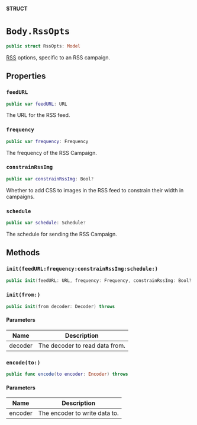 **STRUCT**

# `Body.RssOpts`

```swift
public struct RssOpts: Model
```

[RSS](https://mailchimp.com/help/share-your-blog-posts-with-mailchimp/) options, specific to an RSS campaign.

## Properties
### `feedURL`

```swift
public var feedURL: URL
```

The URL for the RSS feed.

### `frequency`

```swift
public var frequency: Frequency
```

The frequency of the RSS Campaign.

### `constrainRssImg`

```swift
public var constrainRssImg: Bool?
```

Whether to add CSS to images in the RSS feed to constrain their width in campaigns.

### `schedule`

```swift
public var schedule: Schedule?
```

The schedule for sending the RSS Campaign.

## Methods
### `init(feedURL:frequency:constrainRssImg:schedule:)`

```swift
public init(feedURL: URL, frequency: Frequency, constrainRssImg: Bool? = nil, schedule: Schedule? = nil)
```

### `init(from:)`

```swift
public init(from decoder: Decoder) throws
```

#### Parameters

| Name | Description |
| ---- | ----------- |
| decoder | The decoder to read data from. |

### `encode(to:)`

```swift
public func encode(to encoder: Encoder) throws
```

#### Parameters

| Name | Description |
| ---- | ----------- |
| encoder | The encoder to write data to. |
